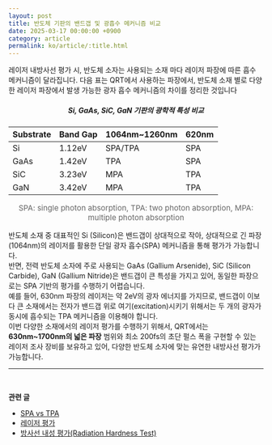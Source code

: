 ```yaml
---
layout: post
title: 반도체 기판의 밴드갭 및 광흡수 메커니즘 비교
date: 2025-03-17 00:00:00 +0900
category: article
permalink: ko/article/:title.html
---
```

레이저 내방사선 평가 시, 반도체 소자는 사용되는 소재 마다 레이저 파장에 따른 흡수 메커니즘이 달라집니다.
다음 표는 QRT에서 사용하는 파장에서, 반도체 소재 별로 다양한 레이저 파장에서 발생 가능한 광자 흡수 메커니즘의 차이를 정리한 것입니다

<div align="center"> 
<h5>Si, GaAs, SiC, GaN 기판의 광학적 특성 비교</h5>
</div>

<div align="center">

| Substrate | Band Gap | 1064nm~1260nm   | 620nm |
|-----------|----------|-----------|-------|
| Si        | 1.12eV   | SPA/TPA   | SPA   |
| GaAs      | 1.42eV   | TPA       | SPA   |
| SiC       | 3.23eV   | MPA       | TPA   |
| GaN       | 3.42eV   | MPA       | TPA   |

<p align="center" style="color: #666666; font-size:15px;">
SPA: single photon absorption, 
 TPA: two photon absorption,
 MPA: multiple photon absorption
</p>

</div>

반도체 소재 중 대표적인 Si (Silicon)은 밴드갭이 상대적으로 작아, 상대적으로 긴 파장(1064nm)의 레이저를 활용한 단일 광자 흡수(SPA) 메커니즘을 통해 평가가 가능합니다.
<br>
반면, 전력 반도체 소자에 주로 사용되는 GaAs (Gallium Arsenide), SiC (Silicon Carbide), GaN (Gallium Nitride)은 밴드갭이 큰 특성을 가지고 있어, 동일한 파장으로는 SPA 기반의 평가를 수행하기 어렵습니다.
<br>
예를 들어, 630nm 파장의 레이저는 약 2eV의 광자 에너지를 가지므로, 밴드갭이 이보다 큰 소재에서는 전자가 밴드갭 위로 여기(excitation)시키기 위해서는 두 개의 광자가 동시에 흡수되는 TPA 메커니즘을 이용해야 합니다.
<br>
이번 다양한 소재에서의 레이저 평가를 수행하기 위해서, QRT에서는 **630nm~1700nm의 넓은 파장** 범위와 최소 200fs의 초단 펄스 폭을 구현할 수 있는 레이저 조사 장비를 보유하고 있어, 다양한 반도체 소자에 맞는 유연한 내방사선 평가가 가능합니다.

-------------------------------------



<br/> <!-- 한줄 띄기 -->

**관련 글**
- [SPA vs TPA](/ko/article/2.SPA-와-TPA.html)
- [레이저 평가](/ko/article/4.레이저평가.html)
- [방사선 내성 평가(Radiation Hardness Test)](/ko/article/3.방사선-내성-평가.html)